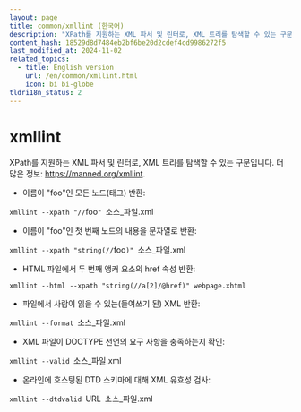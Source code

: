 ```yaml
---
layout: page
title: common/xmllint (한국어)
description: "XPath를 지원하는 XML 파서 및 린터로, XML 트리를 탐색할 수 있는 구문입니다."
content_hash: 18529d8d7484eb2bf6be20d2cdef4cd9986272f5
last_modified_at: 2024-11-02
related_topics:
  - title: English version
    url: /en/common/xmllint.html
    icon: bi bi-globe
tldri18n_status: 2
---
```

# xmllint

XPath를 지원하는 XML 파서 및 린터로, XML 트리를 탐색할 수 있는 구문입니다.
더 많은 정보: <https://manned.org/xmllint>.

- 이름이 "foo"인 모든 노드(태그) 반환:

`xmllint --xpath "//`<span class="tldr-var badge badge-pill bg-dark-lm bg-white-dm text-white-lm text-dark-dm font-weight-bold">foo</span>`" `<span class="tldr-var badge badge-pill bg-dark-lm bg-white-dm text-white-lm text-dark-dm font-weight-bold">소스_파일.xml</span>

- 이름이 "foo"인 첫 번째 노드의 내용을 문자열로 반환:

`xmllint --xpath "string(//`<span class="tldr-var badge badge-pill bg-dark-lm bg-white-dm text-white-lm text-dark-dm font-weight-bold">foo</span>`)" `<span class="tldr-var badge badge-pill bg-dark-lm bg-white-dm text-white-lm text-dark-dm font-weight-bold">소스_파일.xml</span>

- HTML 파일에서 두 번째 앵커 요소의 href 속성 반환:

`xmllint --html --xpath "string(//a[2]/@href)" webpage.xhtml`

- 파일에서 사람이 읽을 수 있는(들여쓰기 된) XML 반환:

`xmllint --format `<span class="tldr-var badge badge-pill bg-dark-lm bg-white-dm text-white-lm text-dark-dm font-weight-bold">소스_파일.xml</span>

- XML 파일이 DOCTYPE 선언의 요구 사항을 충족하는지 확인:

`xmllint --valid `<span class="tldr-var badge badge-pill bg-dark-lm bg-white-dm text-white-lm text-dark-dm font-weight-bold">소스_파일.xml</span>

- 온라인에 호스팅된 DTD 스키마에 대해 XML 유효성 검사:

`xmllint --dtdvalid `<span class="tldr-var badge badge-pill bg-dark-lm bg-white-dm text-white-lm text-dark-dm font-weight-bold">URL</span>` `<span class="tldr-var badge badge-pill bg-dark-lm bg-white-dm text-white-lm text-dark-dm font-weight-bold">소스_파일.xml</span>
